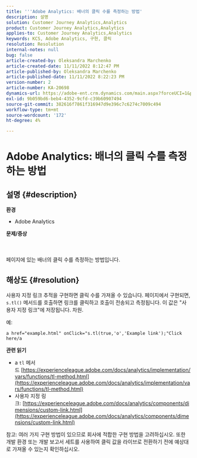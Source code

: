 ```yaml
---
title: '''Adobe Analytics: 배너의 클릭 수를 측정하는 방법'
description: 설명
solution: Customer Journey Analytics,Analytics
product: Customer Journey Analytics,Analytics
applies-to: Customer Journey Analytics,Analytics
keywords: KCS, Adobe Analytics, 구현, 클릭
resolution: Resolution
internal-notes: null
bug: false
article-created-by: Oleksandra Marchenko
article-created-date: 11/11/2022 8:12:47 PM
article-published-by: Oleksandra Marchenko
article-published-date: 11/11/2022 8:22:23 PM
version-number: 2
article-number: KA-20698
dynamics-url: https://adobe-ent.crm.dynamics.com/main.aspx?forceUCI=1&pagetype=entityrecord&etn=knowledgearticle&id=d97cb833-fd61-ed11-9561-6045bd006b25
exl-id: 9b059bd6-beb4-4352-9cfd-c39b60907494
source-git-commit: 382616f7861f316947d9e396c7c6274c7009c494
workflow-type: tm+mt
source-wordcount: '172'
ht-degree: 4%

---
```


# Adobe Analytics: 배너의 클릭 수를 측정하는 방법

## 설명 {#description}

<b>환경</b>
- Adobe Analytics

<b>문제/증상 </b><br><br> <br><br>페이지에 있는 배너의 클릭 수를 측정하는 방법입니다.

## 해상도 {#resolution}


사용자 지정 링크 추적을 구현하면 클릭 수를 가져올 수 있습니다. 페이지에서 구현되면, `s.tl()` 메서드를 호출하면 링크를 클릭하고 호출이 전송되고 측정됩니다. 이 값은 &quot;사용자 지정 링크&quot;에 저장됩니다. 차원.

예:


```
a href="example.html" onClick="s.tl(true,'o','Example link');"Click here/a
```


<b>관련 읽기</b>

- a `tl` 메서드 [https://experienceleague.adobe.com/docs/analytics/implementation/vars/functions/tl-method.html](https://experienceleague.adobe.com/docs/analytics/implementation/vars/functions/tl-method.html)
- 사용자 지정 링크: [https://experienceleague.adobe.com/docs/analytics/components/dimensions/custom-link.html](https://experienceleague.adobe.com/docs/analytics/components/dimensions/custom-link.html)


참고: 여러 가지 구현 방법이 있으므로 회사에 적합한 구현 방법을 고려하십시오. 또한 개발 환경 또는 개발 보고서 세트를 사용하여 클릭 값을 라이브로 전환하기 전에 예상대로 가져올 수 있는지 확인하십시오.

